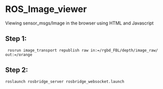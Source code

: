 # ROS_Image_viewer
Viewing sensor_msgs/Image in the browser using HTML and Javascript

## Step 1: 
``` rosrun image_transport republish raw in:=/rgbd_FBL/depth/image_raw/ out:=/orange```

## Step 2: 
```roslaunch rosbridge_server rosbridge_websocket.launch```
